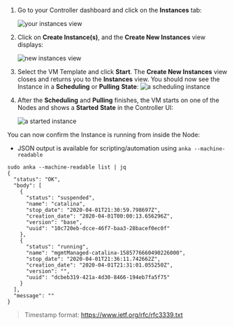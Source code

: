 1. Go to your Controller dashboard and click on the **Instances** tab:

    ![your instances view](/anka/images/getting-started/instances.png)

2. Click on **Create Instance(s)**, and the **Create New Instances** view displays:

    ![new instances view](/anka/images/getting-started/new-instance.png)

3. Select the VM Template and click **Start**. The **Create New Instances** view closes and returns you to the **Instances** view. You should now see the Instance in a **Scheduling** or **Pulling** **State**:
    ![a scheduling instance](/anka/images/getting-started/scheduling.png)

4. After the **Scheduling** and **Pulling** finishes, the VM starts on one of the Nodes and shows a **Started** **State** in the Controller UI:

    ![a started instance](/anka/images/getting-started/started-vm.png)

You can now confirm the Instance is running from inside the Node:

- JSON output is available for scripting/automation using `anka --machine-readable`
    
```shell
sudo anka --machine-readable list | jq
{
  "status": "OK",
  "body": [
    {
      "status": "suspended",
      "name": "catalina",
      "stop_date": "2020-04-01T21:30:59.798697Z",
      "creation_date": "2020-04-01T00:00:13.656296Z",
      "version": "base",
      "uuid": "10c720eb-dcce-46f7-baa3-28bacef0ec0f"
    },
    {
      "status": "running",
      "name": "mgmtManaged-catalina-1585776660490226000",
      "stop_date": "2020-04-01T21:36:11.742662Z",
      "creation_date": "2020-04-01T21:31:01.055250Z",
      "version": "",
      "uuid": "dcbeb319-421a-4d30-8466-194eb7fa5f75"
    }
  ],
  "message": ""
}
```

> Timestamp format: https://www.ietf.org/rfc/rfc3339.txt